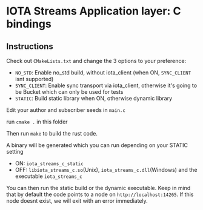 # IOTA Streams Application layer: C bindings

## Instructions

Check out `CMakeLists.txt` and change the 3 options to your preference:

- `NO_STD`: Enable no_std build, without iota_client (when ON, `SYNC_CLIENT` isnt supported)
- `SYNC_CLIENT`: Enable sync transport via iota_client, otherwise it's going to be Bucket which can only be used for tests
- `STATIC`: Build static library when ON, otherwise dynamic library

Edit your author and subscriber seeds in `main.c`

run `cmake .` in this folder

Then run `make` to build the rust code.

A binary will be generated which you can run depending on your STATIC setting
- ON:  `iota_streams_c_static`
- OFF: `libiota_streams_c.so`(Unix), `iota_streams_c.dll`(Windows) and the executable `iota_streams_c`

You can then run the static build or the dynamic executable. Keep in mind that by default the code points to a node on `http://localhost:14265`.
If this node doesnt exist, we will exit with an error immediately.
